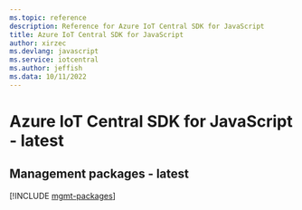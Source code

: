 ```yaml
---
ms.topic: reference
description: Reference for Azure IoT Central SDK for JavaScript
title: Azure IoT Central SDK for JavaScript
author: xirzec
ms.devlang: javascript
ms.service: iotcentral
ms.author: jeffish
ms.data: 10/11/2022
---
```

# Azure IoT Central SDK for JavaScript - latest

## Management packages - latest
[!INCLUDE [mgmt-packages](iot-central-mgmt-index.md)]